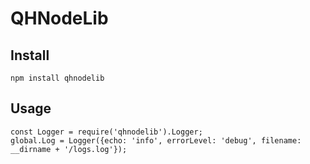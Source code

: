 # QHNodeLib


Install
------------
```npm install qhnodelib```

Usage
------------
```
const Logger = require('qhnodelib').Logger;
global.Log = Logger({echo: 'info', errorLevel: 'debug', filename: __dirname + '/logs.log'});
```
